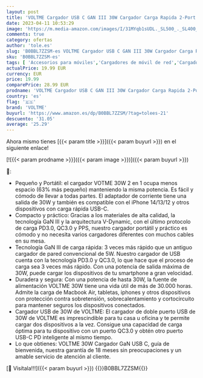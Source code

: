 ```yaml
---
layout: post
title: 'VOLTME Cargador USB C GAN III 30W Cargador Carga Rapida 2-Port Adaptador de Corriente Carga Rápida USB-C PD3.0 & PPS Enchufe USB Cargador Compatible con iPhone 14/13/12  MacBook Air  Samsung  Galaxy'
date: 2023-04-11 10:53:29
image: 'https://m.media-amazon.com/images/I/31MYqb1sUDL._SL500_._SL400_.jpg'
comments: true
category: ofertas
author: 'tole.es'
slug: 'B0BBL7ZZSM-es VOLTME Cargador USB C GAN III 30W Cargador Carga Rapida...'
sku: 'B0BBL7ZZSM-es'
tags: [ 'Accesorios para móviles','Cargadores de móvil de red','Cargadores para móviles','Comunicación móvil y accesorios','Electrónica','iphone','voltme','🇪🇸', ]
actualPrice: 19.99 EUR
currency: EUR
price: 19.99
comparePrice: 28.99 EUR
prodname: 'VOLTME Cargador USB C GAN III 30W Cargador Carga Rapida 2-Port Adaptador de Corriente Carga Rápida USB-C PD3.0 & PPS Enchufe USB Cargador Compatible con iPhone 14/13/12  MacBook Air  Samsung  Galaxy'
country: 'es'
flag: '🇪🇸'
brand: 'VOLTME'
buyurl: 'https://www.amazon.es/dp/B0BBL7ZZSM/?tag=tolees-21'
descuento: '31.05'
average: '25.29'
---
```


Ahora mismo tienes [{{< param title >}}]({{< param buyurl >}}) en el siguiente enlace!

[![{{< param prodname >}}]({{< param image >}})]({{< param buyurl >}})

🔎:

- Pequeño y Portátil: el cargador VOTME 30W 2 en 1 ocupa menos espacio (63% más pequeño) manteniendo la misma potencia. Es fácil y cómodo de llevar a todas partes. El adaptador de corriente tiene una salida de 30W y también es compatible con el iPhone 14/13/12 y otros dispositivos con carga rápida USB-C.
- Compacto y práctico: Gracias a los materiales de alta calidad, la tecnología GaN III y la arquitectura V-Dynamic, con el último protocolo de carga PD3.0, QC3.0 y PPS, nuestro cargador portátil y práctico es cómodo y no necesita varios cargadores diferentes con muchos cables en su mesa.
- Tecnología GaN III de carga rápida: 3 veces más rápido que un antiguo cargador de pared convencional de 5W. Nuestro cargador de USB cuenta con la tecnología PD3.0 y QC3.0, lo que hace que el proceso de carga sea 3 veces más rápido. Con una potencia de salida máxima de 30W, puede cargar los dispositivos de tu smartphone a gran velocidad.
- Duradera y segura: Con una potencia de hasta 30W, la fuente de alimentación VOLTME 30W tiene una vida útil de más de 30.000 horas. Admite la carga de Macbook Air, tabletas, iphones y otros dispositivos con protección contra sobretensión, sobrecalentamiento y cortocircuito para mantener seguros los dispositivos conectados.
- Cargador USB de 30W de VOLTME: El cargador de doble puerto USB de 30W de VOLTME es imprescindible para tu casa u oficina y te permite cargar dos dispositivos a la vez. Consigue una capacidad de carga óptima para tu dispositivo con un puerto QC3.0 y obtén otro puerto USB-C PD inteligente al mismo tiempo.
- Lo que obtienes: VOLTME 30W Cargador GaN USB C, guía de bienvenida, nuestra garantía de 18 meses sin preocupaciones y un amable servicio de atención al cliente.

[🛒 Visítala!!!]({{< param buyurl >}})
{{<world>}}B0BBL7ZZSM{{</world>}}
